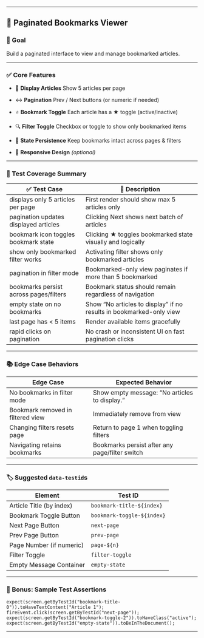 
---

## 🔖 Paginated Bookmarks Viewer 

### 🧠 Goal

Build a paginated interface to view and manage bookmarked articles.

---

### ✅ Core Features

* 📃 **Display Articles**
  Show 5 articles per page

* ↔️ **Pagination**
  Prev / Next buttons (or numeric if needed)

* ⭐ **Bookmark Toggle**
  Each article has a ★ toggle (active/inactive)

* 🔍 **Filter Toggle**
  Checkbox or toggle to show only bookmarked items

* 🔁 **State Persistence**
  Keep bookmarks intact across pages & filters

* 📱 **Responsive Design** *(optional)*

---

### 🧪 Test Coverage Summary

| ✅ Test Case                            | 💬 Description                                                      |
| -------------------------------------- | ------------------------------------------------------------------- |
| displays only 5 articles per page      | First render should show max 5 articles only                        |
| pagination updates displayed articles  | Clicking Next shows next batch of articles                          |
| bookmark icon toggles bookmark state   | Clicking ★ toggles bookmarked state visually and logically          |
| show only bookmarked filter works      | Activating filter shows only bookmarked articles                    |
| pagination in filter mode              | Bookmarked-only view paginates if more than 5 bookmarked            |
| bookmarks persist across pages/filters | Bookmark status should remain regardless of navigation              |
| empty state on no bookmarks            | Show “No articles to display” if no results in bookmarked-only view |
| last page has < 5 items                | Render available items gracefully                                   |
| rapid clicks on pagination             | No crash or inconsistent UI on fast pagination clicks               |

---

### 📚 Edge Case Behaviors

| Edge Case                         | Expected Behavior                              |
| --------------------------------- | ---------------------------------------------- |
| No bookmarks in filter mode       | Show empty message: “No articles to display.”  |
| Bookmark removed in filtered view | Immediately remove from view                   |
| Changing filters resets page      | Return to page 1 when toggling filters         |
| Navigating retains bookmarks      | Bookmarks persist after any page/filter switch |

---

### 🏷️ Suggested `data-testid`s

| Element                  | Test ID                    |
| ------------------------ | -------------------------- |
| Article Title (by index) | `bookmark-title-${index}`  |
| Bookmark Toggle Button   | `bookmark-toggle-${index}` |
| Next Page Button         | `next-page`                |
| Prev Page Button         | `prev-page`                |
| Page Number (if numeric) | `page-${n}`                |
| Filter Toggle            | `filter-toggle`            |
| Empty Message Container  | `empty-state`              |

---

### 🧪 Bonus: Sample Test Assertions

```tsx
expect(screen.getByTestId("bookmark-title-0")).toHaveTextContent("Article 1");
fireEvent.click(screen.getByTestId("next-page"));
expect(screen.getByTestId("bookmark-toggle-2")).toHaveClass("active");
expect(screen.getByTestId("empty-state")).toBeInTheDocument();
```

---


